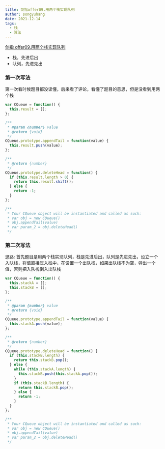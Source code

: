 ```yaml
---
title: 剑指offer09.用两个栈实现队列
author: songyuhang
date: 2021-12-14
tags:
  - 栈
  - 算法
---
```


[剑指 offer09.用两个栈实现队列](https://leetcode-cn.com/problems/yong-liang-ge-zhan-shi-xian-dui-lie-lcof/)

- 栈，先进后出
- 队列，先进先出

### 第一次写法

第一次看时候题目都没读懂，后来看了评论，看懂了题目的意思，但是没看到用两个栈

```js
var CQueue = function() {
  this.result = [];
};

/**
 * @param {number} value
 * @return {void}
 */
CQueue.prototype.appendTail = function(value) {
  this.result.push(value);
};

/**
 * @return {number}
 */
CQueue.prototype.deleteHead = function() {
  if (this.result.length > 0) {
    return this.result.shift();
  } else {
    return -1;
  }
};

/**
 * Your CQueue object will be instantiated and called as such:
 * var obj = new CQueue()
 * obj.appendTail(value)
 * var param_2 = obj.deleteHead()
 */
```

### 第二次写法

思路: 首先题目是用两个栈实现队列，栈是先进后出，队列是先进先出，设立一个入队栈，将值直接压入栈中，在设置一个出队栈，如果出队栈不为空，弹出一个值，否则把入队栈倒入出队栈

```js
var CQueue = function() {
  this.stackA = [];
  this.stackB = [];
};

/**
 * @param {number} value
 * @return {void}
 */
CQueue.prototype.appendTail = function(value) {
  this.stackA.push(value);
};

/**
 * @return {number}
 */
CQueue.prototype.deleteHead = function() {
  if (this.stackB.length) {
    return this.stackB.pop();
  } else {
    while (this.stackA.length) {
      this.stackB.push(this.stackA.pop());
    }
    if (this.stackB.length) {
      return this.stackB.pop();
    } else {
      return -1;
    }
  }
};

/**
 * Your CQueue object will be instantiated and called as such:
 * var obj = new CQueue()
 * obj.appendTail(value)
 * var param_2 = obj.deleteHead()
 */
```
